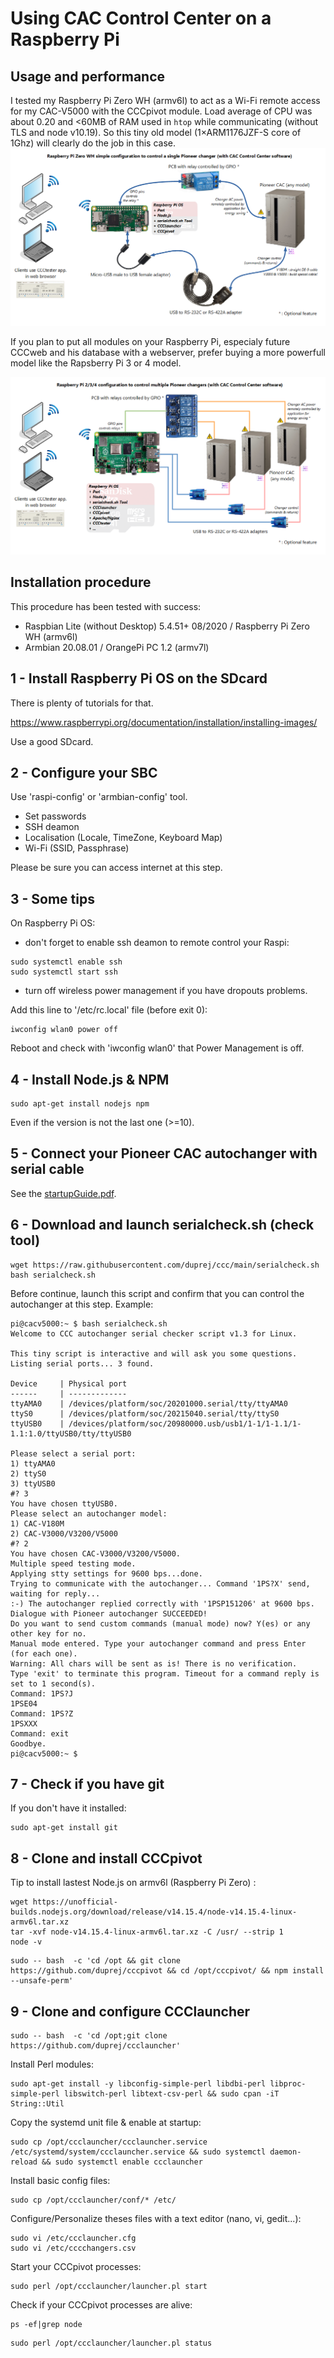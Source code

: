 # Using CAC Control Center on a Raspberry Pi

## Usage and performance

I tested my Raspberry Pi Zero WH (armv6l) to act as a Wi-Fi remote access for my CAC-V5000 with the CCCpivot module. Load average of CPU was about 0.20 and <60MB of RAM used in `htop` while communicating (without TLS and node v10.19). So this tiny old model (1×ARM1176JZF-S core of 1Ghz) will clearly do the job in this case.
![Raspi Zero](images/raspiZero.png)

If you plan to put all modules on your Raspberry Pi, especialy future CCCweb and his database with a webserver, prefer buying a more powerfull model like the Rapsberry Pi 3 or 4 model.

![Raspi Four](images/raspiFour.png)

## Installation procedure

This procedure has been tested with success:

- Raspbian Lite (without Desktop) 5.4.51+ 08/2020 / Raspberry Pi Zero WH (armv6l)
- Armbian 20.08.01 / OrangePi PC 1.2 (armv7l)

## 1 - Install Raspberry Pi OS on the SDcard

There is plenty of tutorials for that.

<https://www.raspberrypi.org/documentation/installation/installing-images/>

Use a good SDcard.

## 2 - Configure your SBC

Use 'raspi-config' or 'armbian-config' tool.

- Set passwords
- SSH deamon
- Localisation (Locale, TimeZone, Keyboard Map)
- Wi-Fi (SSID, Passphrase)

Please be sure you can access internet at this step.

## 3 - Some tips

On Raspberry Pi OS:

- don't forget to enable ssh deamon to remote control your Raspi:

```console
sudo systemctl enable ssh
sudo systemctl start ssh
```

- turn off wireless power management if you have dropouts problems.

Add this line to '/etc/rc.local' file (before exit 0):

```console
iwconfig wlan0 power off
```

Reboot and check with 'iwconfig wlan0' that Power Management is off.

## 4 - Install Node.js & NPM

```console
sudo apt-get install nodejs npm
```

Even if the version is not the last one (>=10).

## 5 - Connect your Pioneer CAC autochanger with serial cable

See the [startupGuide.pdf](./startupGuide.pdf).

## 6 - Download and launch serialcheck.sh (check tool)

```console
wget https://raw.githubusercontent.com/duprej/ccc/main/serialcheck.sh
bash serialcheck.sh
```

Before continue, launch this script and confirm that you can control the autochanger at this step. Example:

```console
pi@cacv5000:~ $ bash serialcheck.sh
Welcome to CCC autochanger serial checker script v1.3 for Linux.

This tiny script is interactive and will ask you some questions.
Listing serial ports... 3 found.

Device     | Physical port
------     | -------------
ttyAMA0    | /devices/platform/soc/20201000.serial/tty/ttyAMA0
ttyS0      | /devices/platform/soc/20215040.serial/tty/ttyS0
ttyUSB0    | /devices/platform/soc/20980000.usb/usb1/1-1/1-1.1/1-1.1:1.0/ttyUSB0/tty/ttyUSB0

Please select a serial port:
1) ttyAMA0
2) ttyS0
3) ttyUSB0
#? 3
You have chosen ttyUSB0.
Please select an autochanger model:
1) CAC-V180M
2) CAC-V3000/V3200/V5000
#? 2
You have chosen CAC-V3000/V3200/V5000.
Multiple speed testing mode.
Applying stty settings for 9600 bps...done.
Trying to communicate with the autochanger... Command '1PS?X' send, waiting for reply...
:-) The autochanger replied correctly with '1PSP151206' at 9600 bps.
Dialogue with Pioneer autochanger SUCCEEDED!
Do you want to send custom commands (manual mode) now? Y(es) or any other key for no.
Manual mode entered. Type your autochanger command and press Enter (for each one).
Warning: All chars will be sent as is! There is no verification.
Type 'exit' to terminate this program. Timeout for a command reply is set to 1 second(s).
Command: 1PS?J
1PSE04
Command: 1PS?Z
1PSXXX
Command: exit
Goodbye.
pi@cacv5000:~ $
```

## 7 - Check if you have git

If you don't have it installed:

```console
sudo apt-get install git
```

## 8 - Clone and install CCCpivot

Tip to install lastest Node.js on armv6l (Raspberry Pi Zero) :

```console
wget https://unofficial-builds.nodejs.org/download/release/v14.15.4/node-v14.15.4-linux-armv6l.tar.xz
tar -xvf node-v14.15.4-linux-armv6l.tar.xz -C /usr/ --strip 1
node -v
```

```console
sudo -- bash  -c 'cd /opt && git clone https://github.com/duprej/cccpivot && cd /opt/cccpivot/ && npm install --unsafe-perm'
```

## 9 - Clone and configure CCClauncher

```console
sudo -- bash  -c 'cd /opt;git clone https://github.com/duprej/ccclauncher'
```

Install Perl modules:

```console
sudo apt-get install -y libconfig-simple-perl libdbi-perl libproc-simple-perl libswitch-perl libtext-csv-perl && sudo cpan -iT String::Util
```

Copy the systemd unit file & enable at startup:

```console
sudo cp /opt/ccclauncher/ccclauncher.service /etc/systemd/system/ccclauncher.service && sudo systemctl daemon-reload && sudo systemctl enable ccclauncher
```

Install basic config files:

```console
sudo cp /opt/ccclauncher/conf/* /etc/
```

Configure/Personalize theses files with a text editor (nano, vi, gedit...):

```console
sudo vi /etc/ccclauncher.cfg
sudo vi /etc/cccchangers.csv
```

Start your CCCpivot processes:

```console
sudo perl /opt/ccclauncher/launcher.pl start
```

Check if your CCCpivot processes are alive:

```console
ps -ef|grep node
```

```console
sudo perl /opt/ccclauncher/launcher.pl status
```
